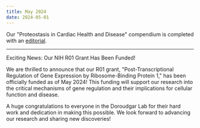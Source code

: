 ```yaml
---
title: May 2024
date: 2024-05-01
---
```

Our "Proteostasis in Cardiac Health and Disease" compendium is completed with an [editorial](https://doi.org/10.3389/fmolb.2024.1433721).

---

Exciting News: Our NIH R01 Grant Has Been Funded!

We are thrilled to announce that our R01 grant, "Post-Transcriptional Regulation of Gene Expression by Ribosome-Binding Protein 1," has been officially funded as of May 2024! This funding will support our research into the critical mechanisms of gene regulation and their implications for cellular function and disease.

A huge congratulations to everyone in the Doroudgar Lab for their hard work and dedication in making this possible. We look forward to advancing our research and sharing new discoveries!

<!--more-->




